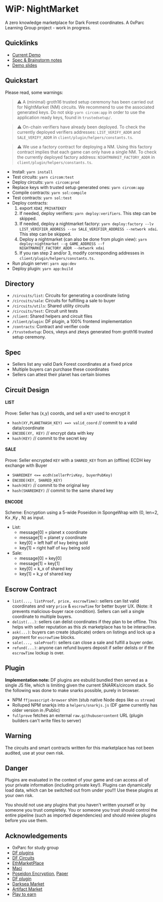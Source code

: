 # WiP: NightMarket

A zero knowledge marketplace for Dark Forest coordinates.
A 0xParc Learning Group project - work in progress.
## Quicklinks
- [Current Demo](https://www.loom.com/share/6678a1df7dca4ce482819b55220fb2d0)
- [Spec & Brainstorm notes](https://hackmd.io/xrXO2QKeRJWY6WApxRrroQ)
- [Demo slides](https://docs.google.com/presentation/d/1Dk9gZJF_GiitnknPJThJDwokEA1zd0ncwr6Jqawwtq0/edit?usp=sharing)

## Quickstart

Please read, some warnings:

> :warning: A (minimal) groth16 trusted setup ceremony has been carried out for NightMarket (NM) circuits. We recommend to use the associated generated keys. Do not skip `yarn circom:app` in order to use the application ready keys, found in `trustedsetup/`.

> :warning: On-chain verifiers have already been deployed. To check the currently deployed verifiers addresses: `LIST_VERIFY_ADDR` and `SALE_VERIFY_ADDR` in `client/plugin/helpers/constants.ts`. 

> :warning: We use a factory contract for deploying a NM. Using this factory contract implies that each game can only have a single NM. To check the currently deployed factory address: `NIGHTMARKET_FACTORY_ADDR` in `client/plugin/helpers/constants.ts`. 

- Install: `yarn install`
- Test circuits: `yarn circom:test`
- Deploy circuits: `yarn circom:prod`
- Replace keys with trusted setup generated ones: `yarn circom:app`
- Compile contracts: `yarn sol:compile`
- Test contracts: `yarn sol:test`
- Deploy contracts: 
	1. export `XDAI_PRIVATEKEY`
	2. If needed, deploy verifiers: `yarn deploy:verifiers`. This step can be skipped.
	3. If needed, deploy a nightmarket factory: `yarn deploy:factory --lv LIST_VERIFIER_ADDRESS --sv SALE_VERIFIER_ADDRESS --network xdai`. This step can be skipped. 
	4. Deploy a nightmarket (can also be done from plugin view): `yarn deploy:nightmarket --g GAME_ADDRESS --f NIGHTMARKET_FACTORY_ADDR --network xdai`	
	5. If you ran step 2 and/or 3, modify corresponding addresses in `client/plugin/helpers/constants.ts`.
- Run plugin server: `yarn app:dev`
- Deploy plugin: `yarn app:build`

## Directory
- `/circuits/list`: Circuits for generating a coordinate listing
- `/circuits/sale`: Circuits for fulfilling a sale to buyer
- `/circuits/utils`: Shared utility circuits
- `/circuits/test`: Circuit unit tests
- `/client`: Shared helpers and circuit files
- `/client/plugin`: DF plugin, a 100% frontend implementation
- `/contracts`: Contract and verifier code
- `/trustedsetup`: Docs, vkeys and zkeys generated from groth16 trusted setup ceremony.

## Spec
- Sellers list any valid Dark Forest coordinates at a fixed price
- Multiple buyers can purchase these coordinates
- Sellers can attest their planet has certain biomes

## Circuit Design
#### LIST
Prove: Seller has (x,y) coords, and sell a `KEY` used to encrypt it
- `hash(XY,PLANETHASH_KEY) ==> valid_coord` // commit to a valid data/coordinate
- `ENCODE(XY, KEY)` // encrypt data with key
- `hash(KEY)` // commit to the secret key

#### SALE
Prove: Seller encrypted `KEY` with a `SHARED_KEY` from an (offline) ECDH key exchange with Buyer
- `SHAREDKEY <== ecdh(sellerPrivKey, buyerPubKey)`
- `ENCODE(KEY, SHARED_KEY)`
- `hash(KEY)` // commit to the original key
- `hash(SHAREDKEY)` // commit to the same shared key

#### ENCODE
Scheme: Encryption using a 5-wide Poseidon in SpongeWrap with (0, len=2, Kx ,Ky , N) as input.
- List: 
	- message[0] = planet x coordinate
	- message[1] = planet y coordinate
	- key[0] = left half of `key` being sold
	- key[1] = right half of `key` being sold
- Sale:
	- message[0] = key[0]
	- message[1] = key[1]
	- key[0] = k_x of shared key
	- key[1] = k_y of shared key

## Escrow Contract
- `list(..., listProof, price, escrowTime)`: sellers can list valid coordinates and vary `price` & `escrowTime` for better buyer UX. (Note: it prevents malicious-buyer race condition). Sellers can sell a single coordinate to multiple buyers.
- `delist(...)`: sellers can delist coordinates if they plan to be offline. This helps with seller reputation as this zk marketplace has to be interactive.
- `ask(...)`: buyers can create (duplicate) orders on listings and lock up a payment for `escrowTime` blocks.
- `sale(..., saleProof)`: sellers can close a sale and fulfill a buyer order.
- `refund(...)`: anyone can refund buyers deposit if seller delists or if the `escrowTime` lockup is over.

## Plugin
**Implementation note:**
DF plugins are esbuild bundled then served as a single JS file, which is limiting given the current SNARKs/circom stack. So the following was done to make snarks possible, purely in browser.
- NPM `ffjavascript-browser` shim (stub native Node deps like `os` `stream`)
- Rolluped NPM snarkjs into a `helpers/snarkjs.js` (DF game currently has older version in /Public)
- `fullprove` fetches an external `raw.githubusercontent` URL (plugin builders can't write files to server)

## Warning
The circuits and smart contracts written for this marketplace has not been audited, use at your own risk.

## Danger
Plugins are evaluated in the context of your game and can access all of your private information (including private key!). Plugins can dynamically load data, which can be switched out from under you!!! Use these plugins at your own risk.

You should not use any plugins that you haven't written yourself or by someone you trust completely. You or someone you trust should control the entire pipeline (such as imported dependencies) and should review plugins before you use them.

## Acknowledgements
- 0xParc for study group
- [DF plugins](https://github.com/darkforest-eth/plugins)
- [DF Circuits](https://github.com/darkforest-eth/circuits)
- [EthMarketPlace](https://github.com/nulven/EthDataMarketplace)
- [Maci](https://github.com/appliedzkp/maci/)
- [Poseidon Encryption](https://github.com/iden3/circomlib/pull/60), [Paper](https://drive.google.com/file/d/1EVrP3DzoGbmzkRmYnyEDcIQcXVU7GlOd/view)
- [DF plugin](https://github.com/Bind/my-first-plugin)
- [Darksea Market](https://github.com/snowtigersoft/darksea-market)
- [Artifact Market](https://github.com/dfdao/artifact-market/)
- [Play to earn](https://github.com/projectsophon/df-play-to-earn)
